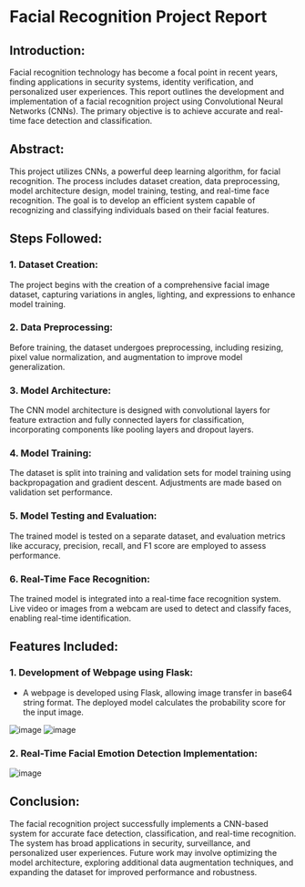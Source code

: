 # Facial Recognition Project Report

## Introduction:

Facial recognition technology has become a focal point in recent years, finding applications in security systems, identity verification, and personalized user experiences. This report outlines the development and implementation of a facial recognition project using Convolutional Neural Networks (CNNs). The primary objective is to achieve accurate and real-time face detection and classification.

## Abstract:

This project utilizes CNNs, a powerful deep learning algorithm, for facial recognition. The process includes dataset creation, data preprocessing, model architecture design, model training, testing, and real-time face recognition. The goal is to develop an efficient system capable of recognizing and classifying individuals based on their facial features.

## Steps Followed:

### 1. Dataset Creation:

The project begins with the creation of a comprehensive facial image dataset, capturing variations in angles, lighting, and expressions to enhance model training.

### 2. Data Preprocessing:

Before training, the dataset undergoes preprocessing, including resizing, pixel value normalization, and augmentation to improve model generalization.

### 3. Model Architecture:

The CNN model architecture is designed with convolutional layers for feature extraction and fully connected layers for classification, incorporating components like pooling layers and dropout layers.

### 4. Model Training:

The dataset is split into training and validation sets for model training using backpropagation and gradient descent. Adjustments are made based on validation set performance.

### 5. Model Testing and Evaluation:

The trained model is tested on a separate dataset, and evaluation metrics like accuracy, precision, recall, and F1 score are employed to assess performance.

### 6. Real-Time Face Recognition:

The trained model is integrated into a real-time face recognition system. Live video or images from a webcam are used to detect and classify faces, enabling real-time identification.

## Features Included:

### 1. Development of Webpage using Flask:

- A webpage is developed using Flask, allowing image transfer in base64 string format. The deployed model calculates the probability score for the input image.

![image](https://github.com/Kaviyarasu-S007/Emotion-Detection/assets/151661034/a518427e-ab51-4dfd-a717-d513369b398d)
![image](https://github.com/Kaviyarasu-S007/Emotion-Detection/assets/151661034/dc7843b3-0462-457a-9f6e-89755605cba9)


### 2. Real-Time Facial Emotion Detection Implementation:

![image](https://github.com/Kaviyarasu-S007/Emotion-Detection/assets/151661034/0c462048-e279-45a1-bdaa-b1c403e5695b)

## Conclusion:

The facial recognition project successfully implements a CNN-based system for accurate face detection, classification, and real-time recognition. The system has broad applications in security, surveillance, and personalized user experiences. Future work may involve optimizing the model architecture, exploring additional data augmentation techniques, and expanding the dataset for improved performance and robustness.

